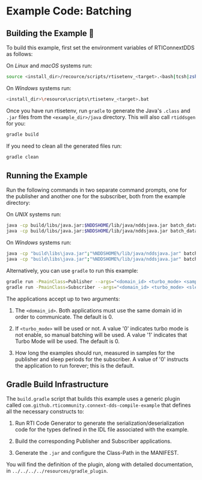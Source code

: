 # Example Code: Batching

## Building the Example :wrench:

To build this example, first set the environment variables of RTIConnextDDS
as follows:

On *Linux* and *macOS* systems run:

```sh
source <install_dir>/recource/scripts/rtisetenv_<target>.<bash|tcsh|zsh>
```

On *Windows* systems run:

```sh
<install_dir>\resource\scripts\rtisetenv_<target>.bat
```

Once you have run rtisetenv, run `gradle` to generate the Java's `.class`
and `.jar` files from the `<example_dir>/java` directory. This will also call
`rtiddsgen` for you:

```sh
gradle build
```

If you need to clean all the generated files run:

```sh
gradle clean
```

## Running the Example

Run the following commands in two separate command prompts, one for the
publisher and another one for the subscriber, both from the example directory:

On *UNIX* systems run:

```sh
java -cp build/libs/java.jar:$NDDSHOME/lib/java/nddsjava.jar batch_dataPublisher <domain_id> <turbo_mode> <samples_to_send>
java -cp build/libs/java.jar:$NDDSHOME/lib/java/nddsjava.jar batch_dataSubscriber <domain_id> <turbo_mode> <sleep_periods>
```

On *Windows* systems run:

```sh
java -cp "build\libs\java.jar";"%NDDSHOME%/lib/java/nddsjava.jar" batch_dataPublisher <domain_id> <turbo_mode> <samples_to_send>
java -cp "build\libs\java.jar";"%NDDSHOME%/lib/java/nddsjava.jar" batch_dataSubscriber <domain_id> <turbo_mode> <sleep_periods>
```

Alternatively, you can use `gradle` to run this example:

```sh
gradle run -PmainClass=Publisher --args="<domain_id> <turbo_mode> <samples_to_send>"
gradle run -PmainClass=Subscriber --args="<domain_id> <turbo_mode> <sleep_periods>"
```

The applications accept up to two arguments:

1.  The `<domain_id>`. Both applications must use the same domain id in order to
communicate. The default is 0.

2.  If `<turbo_mode>` will be used or not. A value '0' indicates turbo mode is
not enable, so manual batching will be used. A value '1' indicates that Turbo
Mode will be used. The default is 0.

3.  How long the examples should run, measured in samples for the publisher
and sleep periods for the subscriber. A value of '0' instructs the application
to run forever; this is the default.

## Gradle Build Infrastructure

The `build.gradle` script that builds this example uses a generic plugin called
`com.github.rticommunity.connext-dds-compile-example` that defines all the
necessary constructs to:

1.  Run RTI Code Generator to generate the serialization/deserialization code
    for the types defined in the IDL file associated with the example.

2.  Build the corresponding Publisher and Subscriber applications.

3.  Generate the `.jar` and configure the Class-Path in the MANIFEST.

You will find the definition of the plugin, along with detailed
documentation, in `../../../../resources/gradle_plugin`.
